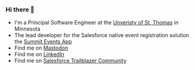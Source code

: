 ### Hi there 👋
- I'm a Principal Software Engineer at the <a href="https://stthomas.edu">Unveristy of St. Thomas</a> in Minnesota
- The lead developer for the Salesforce native event registration solution the <a href="https://sfdo-community-sprints.github.io/summit-events-app-documentation/">Summit Events App</a>
- Find me on <a rel="me" href="https://mastodon.world/@tcdahlberg">Mastodon</a>
- Find me on <a href="https://www.linkedin.com/in/thaddaeus/">LinkedIn</a>
- Find me on <a href="https://trailblazer.me/id/tdahlberg">Salesforce Trailblazer Community</a>

<!--
**tcdahlberg/tcdahlberg** is a ✨ _special_ ✨ repository because its `README.md` (this file) appears on your GitHub profile.

Here are some ideas to get you started:

- 🔭 I’m currently working on ...
- 🌱 I’m currently learning ...
- 👯 I’m looking to collaborate on ...
- 🤔 I’m looking for help with ...
- 💬 Ask me about ...
- 📫 How to reach me: ...
- 😄 Pronouns: ...
- ⚡ Fun fact: ...
-->
